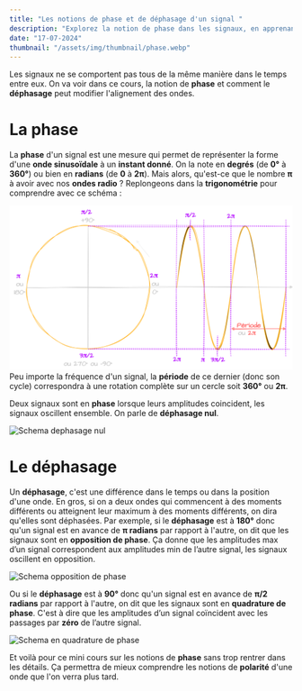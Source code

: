 ```yaml
---
title: "Les notions de phase et de déphasage d'un signal "
description: "Explorez la notion de phase dans les signaux, en apprenant à identifier les différents types de déphasage, tels que l'opposition de phase et la quadrature de phase."
date: "17-07-2024"
thumbnail: "/assets/img/thumbnail/phase.webp"
---
```

Les signaux ne se comportent pas tous de la même manière dans le temps entre eux. On va voir dans ce cours, la notion de **phase** et comment le **déphasage** peut modifier l'alignement des ondes.
# La phase 
La **phase** d'un signal est une mesure qui permet de représenter la forme d'une **onde sinusoïdale** à un **instant donné**. On la note en **degrés** (de **0°** à **360°**) ou bien en **radians** (de **0** à **2π**).
Mais alors, qu'est-ce que le nombre **π** à avoir avec nos **ondes radio** ? Replongeons dans la **trigonométrie** pour comprendre avec ce schéma :

![Schema trigo](../../../assets/img/pages/radio/basics/phase/phase1.svg)
Peu importe la fréquence d'un signal, la **période** de ce dernier (donc son cycle) correspondra à une rotation complète sur un cercle soit **360°** ou **2π**. 

Deux signaux sont en **phase** lorsque leurs amplitudes coincident, les signaux oscillent ensemble. On parle de **déphasage nul**.

![Schema dephasage nul](../../assets/img/pages/radio/basics/phase/phase2.svg)

# Le déphasage
Un **déphasage**, c'est une différence dans le temps ou dans la position d'une onde. En gros, si on a deux ondes qui commencent à des moments différents ou atteignent leur maximum à des moments différents, on dira qu'elles sont déphasées.
Par exemple, si le **déphasage** est à **180°** donc qu'un signal est en avance de **π radians** par rapport à l'autre, on dit que les signaux sont en **opposition de phase**. Ça donne que les amplitudes max d’un signal correspondent aux amplitudes min de l’autre signal, les signaux oscillent en opposition.

![Schema opposition de phase](../../assets/img/pages/radio/basics/phase/phase3.svg)

Ou si le **déphasage** est à **90°** donc qu'un signal est en avance de **π/2 radians** par rapport à l'autre, on dit que les signaux sont en **quadrature de phase**. C'est à dire que les amplitudes d’un signal coïncident avec les passages par **zéro** de l’autre signal.

![Schema en quadrature de phase](../../assets/img/pages/radio/basics/phase/phase4.svg)

Et voilà pour ce mini cours sur les notions de **phase** sans trop rentrer dans les détails. Ça permettra de mieux comprendre les notions de **polarité** d'une onde que l'on verra plus tard.